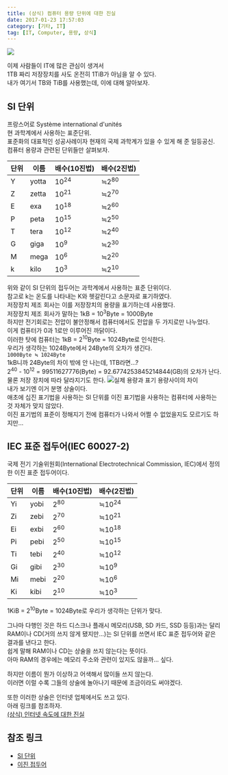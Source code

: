```yaml
---
title: (상식) 컴퓨터 용량 단위에 대한 진실
date: 2017-01-23 17:57:03
category: [기타, IT]
tag: [IT, Computer, 용량, 상식]
---
```

![](thumb.png)

이제 사람들이 IT에 많은 관심이 생겨서  
1TB 짜리 저장장치를 사도 온전히 1TiB가 아님을 알 수 있다.  
내가 여기서 TB와 TiB를 사용했는데, 이에 대해 알아보자.  

## SI 단위  
프랑스어로 Système international d'unités  
현 과학계에서 사용하는 표준단위.  
표준화의 대표적인 성공사례이자 현재의 국제 과학계가 있을 수 있게 해 준 일등공신.  
컴퓨터 용량과 관련된 단위들만 살펴보자.

단위 | 이름 | 배수(10진법) | 배수(2진법)
--- | --- | --- | ---
Y | yotta | 10<sup>24</sup> | ≒2<sup>80</sup>
Z | zetta | 10<sup>21</sup> | ≒2<sup>70</sup>
E | exa | 10<sup>18</sup> | ≒2<sup>60</sup>
P | peta | 10<sup>15</sup> | ≒2<sup>50</sup>
T | tera | 10<sup>12</sup> | ≒2<sup>40</sup>
G | giga | 10<sup>9</sup> | ≒2<sup>30</sup>
M | mega | 10<sup>6</sup> | ≒2<sup>20</sup>
k | kilo | 10<sup>3</sup> | ≒2<sup>10</sup>

위와 같이 SI 단위의 접두어는 과학계에서 사용하는 표준 단위이다.  
참고로 k는 온도를 나타내는 K와 헷갈린다고 소문자로 표기하였다.  
저장장치 제조 회사는 이를 저장장치의 용량을 표기하는데 사용했다.  
저장장치 제조 회사가 말하는 1kB = 10<sup>3</sup>Byte = 1000Byte  
하지만 전기회로는 전압이 불안정해서 컴퓨터에서도 전압을 두 가지로만 나누었다.  
이게 컴퓨터가 0과 1로만 이루어진 까닭이다.  
이러한 탓에 컴퓨터는 1kB = 2<sup>10</sup>Byte = 1024Byte로 인식한다.  
우리가 생각하는 1024Byte에서 24Byte의 오차가 생긴다.  
`1000Byte ≒ 1024Byte`  
1kB니까 24Byte의 차이 밖에 안 나는데, 1TB라면...?  
2<sup>40</sup> - 10<sup>12</sup> = 99511627776(Byte) =  92.6774253845214844(GB)의 오차가 난다.  
물론 저장 장치에 따라 달라지기도 한다.
![실제 용량과 표기 용량사이의 차이](https://upload.wikimedia.org/wikipedia/commons/4/4f/Binaryvdecimal.svg)  
내가 보기엔 이거 분명 상술이다.  
애초에 십진 표기법을 사용하는 SI 단위를 이진 표기법을 사용하는 컴퓨터에 사용하는 것 자체가 맞지 않았다.  
이진 표기법의 표준이 정해지기 전에 컴퓨터가 나와서 어쩔 수 없었을지도 모르기도 하지만...  

## IEC 표준 접두어(IEC 60027-2)
국제 전기 기술위원회(International Electrotechnical Commission, IEC)에서 정의한 이진 표준 접두어이다.

단위 | 이름 | 배수(10진법) | 배수(2진법)
--- | --- | --- | ---
Yi | yobi | 2<sup>80</sup> | ≒10<sup>24</sup>
Zi | zebi | 2<sup>70</sup> | ≒10<sup>21</sup>
Ei | exbi | 2<sup>60</sup> | ≒10<sup>18</sup>
Pi | pebi | 2<sup>50</sup> | ≒10<sup>15</sup>
Ti | tebi | 2<sup>40</sup> | ≒10<sup>12</sup>
Gi | gibi | 2<sup>30</sup> | ≒10<sup>9</sup>
Mi | mebi | 2<sup>20</sup> | ≒10<sup>6</sup>
Ki | kibi | 2<sup>10</sup> | ≒10<sup>3</sup>

1KiB = 2<sup>10</sup>Byte = 1024Byte로 우리가 생각하는 단위가 맞다.  

그나마 다행인 것은 하드 디스크나 플래시 메모리(USB, SD 카드, SSD 등등)과는 달리  
RAM이나 CD(거의 쓰지 않게 됐지만...)는 SI 단위를 쓰면서 IEC 표준 접두어와 같은 결과를 낸다고 한다.  
쉽게 말해 RAM이나 CD는 상술을 쓰지 않는다는 뜻이다.  
아마 RAM의 경우에는 메모리 주소와 관련이 있지도 않을까... 싶다.

하지만 이름이 뭔가 이상하고 어색해서 많이들 쓰지 않는다.  
이러면 이럴 수록 그들의 상술에 놀아나기 때문에 조금이라도 써야겠다.  

또한 이러한 상술은 인터넷 업체에서도 쓰고 있다.  
아래 링크를 참조하자.  
[(상식) 인터넷 속도에 대한 진실](/2017/01/23/giga-internet-fact/)

## 참조 링크
* [SI 단위](https://namu.wiki/w/SI%20%EB%8B%A8%EC%9C%84)  
* [이진 접두어](https://ko.wikipedia.org/wiki/%EC%9D%B4%EC%A7%84_%EC%A0%91%EB%91%90%EC%96%B4)  